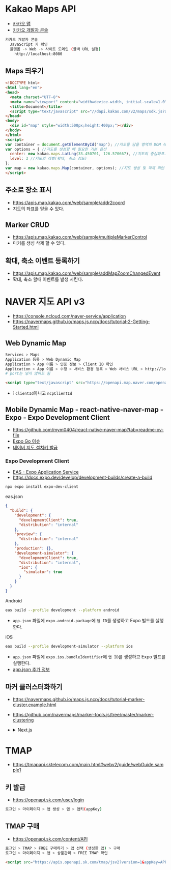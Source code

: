 # Kakao Maps API
* [카카오 맵](https://apis.map.kakao.com/web/guide)
* [카카오 개발자 콘솔](https://developers.kakao.com)
```sh
카카오 개발자 콘솔
  JavaScript 키 확인
  플랫폼 -> Web -> 사이트 도메인 (콜백 URL 설정)
    http://localhost:8080
```

## Maps 띄우기
```html
<!DOCTYPE html>
<html lang="en">
<head>
  <meta charset="UTF-8">
  <meta name="viewport" content="width=device-width, initial-scale=1.0">
  <title>Document</title>
  <script type="text/javascript" src="//dapi.kakao.com/v2/maps/sdk.js?appkey=JavaScript키사용"></script>
</head>
<body>
  <div id="map" style="width:500px;height:400px;"></div>
</body>
</html>
<script>
var container = document.getElementById('map'); //지도를 담을 영역의 DOM 레퍼런스
var options = { //지도를 생성할 때 필요한 기본 옵션
  center: new kakao.maps.LatLng(33.450701, 126.570667), //지도의 중심좌표.
  level: 3 //지도의 레벨(확대, 축소 정도)
};
var map = new kakao.maps.Map(container, options); //지도 생성 및 객체 리턴
</script>
```

## 주소로 장소 표시
* https://apis.map.kakao.com/web/sample/addr2coord
* 지도의 좌표를 얻을 수 있다.

## Marker CRUD
* https://apis.map.kakao.com/web/sample/multipleMarkerControl
* 마커를 생성 삭제 할 수 있다.

## 확대, 축소 이벤트 등록하기
* https://apis.map.kakao.com/web/sample/addMapZoomChangedEvent
* 확대, 축소 할때 이벤트를 발생 시킨다.

# NAVER 지도 API v3 
* https://console.ncloud.com/naver-service/application
* https://navermaps.github.io/maps.js.ncp/docs/tutorial-2-Getting-Started.html

## Web Dynamic Map
```sh
Services > Maps
Application 등록 > Web Dynamic Map
Application > App 이름 > 인증 정보 > Client ID 확인
Application > App 이름 > 수정 > 서비스 환경 등록 > Web 서비스 URL > http://localhost
# port는 넣지 않아도 됨
```
```html
<script type="text/javascript" src="https://openapi.map.naver.com/openapi/v3/maps.js?ncpClientId=YOUR_CLIENT_ID"></script>
```
* ❕ `clientId`아니고 `ncpClientId`

## Mobile Dynamic Map - react-native-naver-map - Expo - Expo Development Client
* https://github.com/mym0404/react-native-naver-map?tab=readme-ov-file
* [Expo Go 이슈](https://githubissues.com/mym0404/react-native-naver-map/61)
* [네이버 지도 설치키 발급](https://medium.com/mj-studio/%EB%A6%AC%EC%95%A1%ED%8A%B8-%EB%84%A4%EC%9D%B4%ED%8A%B8%EB%B8%8C%EB%A1%9C-%EB%84%A4%EC%9D%B4%EB%B2%84-%EC%A7%80%EB%8F%84-%EA%B5%AC%ED%98%84%ED%95%98%EA%B8%B0-1-%EC%84%A4%EC%B9%98%EC%99%80-%ED%82%A4-%EB%B0%9C%EA%B8%89-%EB%B0%9B%EA%B8%B0-f826d8c0644d)

### Expo Development Client
* [EAS - Expo Application Service](https://medium.com/crossplatformkorea/expo%EC%9D%98-%EC%83%88%EB%A1%9C%EC%9A%B4-%EB%B9%8C%EB%93%9C-%EC%8B%9C%EC%8A%A4%ED%85%9C-eas-build%EC%99%80-expo-dev-client-4d93f63ada18)
* https://docs.expo.dev/develop/development-builds/create-a-build
```sh
npx expo install expo-dev-client
```

eas.json
```json
{
  "build": {
    "development": {
      "developmentClient": true,
      "distribution": "internal"
    },
    "preview": {
      "distribution": "internal"
    },
    "production": {},
    "development-simulator": {
      "developmentClient": true,
      "distribution": "internal",
      "ios": {
        "simulator": true
      }
    }
  }
}
```

Android
```sh
eas build --profile development --platform android
```
* `app.json` 파일에 `expo.android.package`에 `앱 ID`를 생성하고 Expo 빌드를 실행한다.

iOS
```sh
eas build --profile development-simulator --platform ios
```
* `app.json` 파일에 `expo.ios.bundleIdentifier`에 `앱 ID`를 생성하고 Expo 빌드를 실행한다.
* [app.json 추가 정보](https://spartacodingclub.kr/community/fastqna/all/634b982cb9e1b40ed5b73bad/%EA%B5%AC%EA%B8%80%ED%94%8C%EC%97%90%EC%9D%B4%20expo%20%EC%95%B1%EB%B2%88%EB%93%A4%20%ED%8C%A8%ED%82%A4%EC%A7%80%20%EC%9D%B4%EB%A6%84%20%EC%82%AC%EC%9A%A9%20)

## 마커 클러스터화하기
* https://navermaps.github.io/maps.js.ncp/docs/tutorial-marker-cluster.example.html
* https://github.com/navermaps/marker-tools.js/tree/master/marker-clustering
* <details><summary>Next.js</summary>

  * https://github.com/ovdncids/react-native-curriculum/blob/master/download/naver-map/MarkerClustering.js
  * https://github.com/ovdncids/react-native-curriculum/blob/master/download/naver-map/accidentDeath.json

  pages/map.tsx
  ```tsx
  import { useEffect } from 'react'
  import Script from 'next/script'
  import accidentDeath from '../data/accidentDeath.json'
  
  declare global {
    interface Window {
      naver: any
      N: any
      MarkerClustering: any
    }
  }
  
  const Map = () => {
    useEffect(() => {
      const { naver, N, MarkerClustering } = window
      var map = new naver.maps.Map("map", {
        zoom: 6,
        center: new naver.maps.LatLng(36.2253017, 127.6460516),
        zoomControl: true,
        zoomControlOptions: {
          position: naver.maps.Position.TOP_LEFT,
          style: naver.maps.ZoomControlStyle.SMALL
        }
      });
  
      var markers = [],
        data = accidentDeath.searchResult.accidentDeath;
  
      for (var i = 0, ii = data.length; i < ii; i++) {
        var spot = data[i],
          latlng = new naver.maps.LatLng(spot.grd_la, spot.grd_lo),
          marker = new naver.maps.Marker({
            position: latlng,
            draggable: true
          });
        markers.push(marker);
      }
  
      var htmlMarker1 = {
        content: '<div style="cursor:pointer;width:40px;height:40px;line-height:42px;font-size:10px;color:white;text-align:center;font-weight:bold;background:url(../images/cluster-marker-1.png);background-size:contain;"></div>',
        size: N.Size(40, 40),
        anchor: N.Point(20, 20)
      },
        htmlMarker2 = {
          content: '<div style="cursor:pointer;width:40px;height:40px;line-height:42px;font-size:10px;color:white;text-align:center;font-weight:bold;background:url(../images/cluster-marker-2.png);background-size:contain;"></div>',
          size: N.Size(40, 40),
          anchor: N.Point(20, 20)
        },
        htmlMarker3 = {
          content: '<div style="cursor:pointer;width:40px;height:40px;line-height:42px;font-size:10px;color:white;text-align:center;font-weight:bold;background:url(../images/cluster-marker-3.png);background-size:contain;"></div>',
          size: N.Size(40, 40),
          anchor: N.Point(20, 20)
        },
        htmlMarker4 = {
          content: '<div style="cursor:pointer;width:40px;height:40px;line-height:42px;font-size:10px;color:white;text-align:center;font-weight:bold;background:url(../images/cluster-marker-4.png);background-size:contain;"></div>',
          size: N.Size(40, 40),
          anchor: N.Point(20, 20)
        },
        htmlMarker5 = {
          content: '<div style="cursor:pointer;width:40px;height:40px;line-height:42px;font-size:10px;color:white;text-align:center;font-weight:bold;background:url(../images/cluster-marker-5.png);background-size:contain;"></div>',
          size: N.Size(40, 40),
          anchor: N.Point(20, 20)
        };
  
  
      var markerClustering = new MarkerClustering({
        minClusterSize: 2,
        maxZoom: 13,
        map: map,
        markers: markers,
        disableClickZoom: false,
        gridSize: 120,
        icons: [htmlMarker1, htmlMarker2, htmlMarker3, htmlMarker4, htmlMarker5],
        indexGenerator: [10, 100, 200, 500, 1000],
        stylingFunction: function (clusterMarker: any, count: number) {
          clusterMarker.getElement().firstChild.innerHTML = count
        }
      });
  
    }, [])
    return (
      <>
        <Script
          src="https://oapi.map.naver.com/openapi/v3/maps.js?ncpClientId=qdfvq55x8b"
          strategy="beforeInteractive"
        ></Script>
        <Script
          src="/MarkerClustering.js"
          strategy="beforeInteractive"
        ></Script>
        <div id="map" style={{ width: '100%', height: '800px' }}></div>
      </>
    )
  }
  
  export default Map
  ```
</details>


# TMAP
* https://tmapapi.sktelecom.com/main.html#webv2/guide/webGuide.sample1

## 키 발급
* https://openapi.sk.com/user/login
```sh
로그인 > 마이페이지 > 앱 생성 > 앱 > 앱키(appKey) 
```

## TMAP 구매
* https://openapi.sk.com/content/API
```sh
로그인 > TMAP > FREE 구매하기 > 앱 선택 (생성한 앱) > 구매
로그인 > 마이페이지 > 앱 > 상품관리 > FREE TMAP 확인
```

```html
<script src="https://apis.openapi.sk.com/tmap/jsv2?version=1&appKey=APP_KEY"></script>
```
